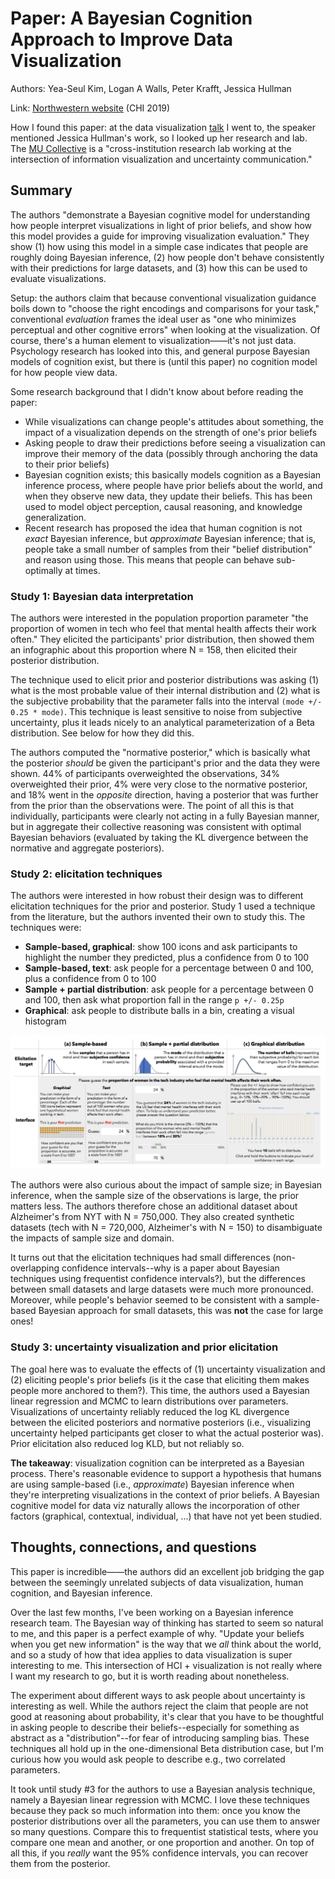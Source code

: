 <!-- date: 2019-11-20 -->
# Paper: A Bayesian Cognition Approach to Improve Data Visualization
Authors: Yea-Seul Kim, Logan A Walls, Peter Krafft, Jessica Hullman

Link: [Northwestern website](https://mucollective.northwestern.edu/files/2019-BayesianVis-CHI.pdf) (CHI 2019)

How I found this paper: at the data visualization [talk](https://www.meetup.com/Chicago-Data-Viz-Community/events/264113035/) I went to, the speaker mentioned Jessica Hullman's work, so I looked up her research and lab. The [MU Collective](https://mucollective.northwestern.edu/) is a "cross-institution research lab working at the intersection of information visualization and uncertainty communication."

## Summary
The authors "demonstrate a Bayesian cognitive model for understanding how people interpret visualizations in light of prior beliefs, and show how this model provides a guide for improving visualization evaluation." They show (1) how using this model in a simple case indicates that people are roughly doing Bayesian inference, (2) how people don't behave consistently with their predictions for large datasets, and (3) how this can be used to evaluate visualizations.

Setup: the authors claim that because conventional visualization guidance boils down to "choose the right encodings and comparisons for your task," conventional *evaluation* frames the ideal user as "one who minimizes perceptual and other cognitive errors" when looking at the visualization. Of course, there's a human element to visualization——it's not just data. Psychology research has looked into this, and general purpose Bayesian models of cognition exist, but there is (until this paper) no cognition model for how people view data.

Some research background that I didn't know about before reading the paper:
 * While visualizations can change people's attitudes about something, the impact of a visualization depends on the strength of one's prior beliefs
 * Asking people to draw their predictions before seeing a visualization can improve their memory of the data (possibly through anchoring the data to their prior beliefs)
 * Bayesian cognition exists; this basically models cognition as a Bayesian inference process, where people have prior beliefs about the world, and when they observe new data, they update their beliefs. This has been used to model object perception, causal reasoning, and knowledge generalization.
 * Recent research has proposed the idea that human cognition is not *exact* Bayesian inference, but *approximate* Bayesian inference; that is, people take a small number of samples from their "belief distribution" and reason using those. This means that people can behave sub-optimally at times.

### Study 1: Bayesian data interpretation
The authors were interested in the population proportion parameter "the proportion of women in tech who feel that mental health affects their work often." They elicited the participants' prior distribution, then showed them an infographic about this proportion where N = 158, then elicited their posterior distribution. 

The technique used to elicit prior and posterior distributions was asking (1) what is the most probable value of their internal distribution and (2) what is the subjective probability that the parameter falls into the interval `(mode +/- 0.25 * mode)`. This technique is least sensitive to noise from subjective uncertainty, plus it leads nicely to an analytical parameterization of a Beta distribution. See below for how they did this.

The authors computed the "normative posterior," which is basically what the posterior *should* be given the participant's prior and the data they were shown. 44% of participants overweighted the observations, 34% overweighted their prior, 4% were very close to the normative posterior, and 18% went in the *opposite* direction, having a posterior that was further from the prior than the observations were. The point of all this is that individually, participants were clearly not acting in a fully Bayesian manner, but in aggregate their collective reasoning was consistent with optimal Bayesian behaviors (evaluated by taking the KL divergence between the normative and aggregate posteriors).

### Study 2: elicitation techniques
The authors were interested in how robust their design was to different elicitation techniques for the prior and posterior. Study 1 used a technique from the literature, but the authors invented their own to study this. The techniques were:

 * **Sample-based, graphical**: show 100 icons and ask participants to highlight the number they predicted, plus a confidence from 0 to 100
 * **Sample-based, text**: ask people for a percentage between 0 and 100, plus a confidence from 0 to 100
 * **Sample + partial distribution**: ask people for a percentage between 0 and 100, then ask what proportion fall in the range `p +/- 0.25p`
 * **Graphical**: ask people to distribute balls in a bin, creating a visual histogram

![Elicitation techniques used](bayesian_cognition_viz_kim_img1.png)

The authors were also curious about the impact of sample size; in Bayesian inference, when the sample size of the observations is large, the prior matters less. The authors therefore chose an additional dataset about Alzheimer's from NYT with N = 750,000. They also created synthetic datasets (tech with N = 720,000, Alzheimer's with N = 150) to disambiguate the impacts of sample size and domain.

It turns out that the elicitation techniques had small differences (non-overlapping confidence intervals--why is a paper about Bayesian techniques using frequentist confidence intervals?), but the differences between small datasets and large datasets were much more pronounced. Moreover, while people's behavior seemed to be consistent with a sample-based Bayesian approach for small datasets, this was **not** the case for large ones!

### Study 3: uncertainty visualization and prior elicitation
The goal here was to evaluate the effects of (1) uncertainty visualization and (2) eliciting people's prior beliefs (is it the case that eliciting them makes people more anchored to them?). This time, the authors used a Bayesian linear regression and MCMC to learn distributions over parameters. Visualizations of uncertainty reliably reduced the log KL divergence between the elicited posteriors and normative posteriors (i.e., visualizing uncertainty helped participants get closer to what the actual posterior was). Prior elicitation also reduced log KLD, but not reliably so. 

**The takeaway**: visualization cognition can be interpreted as a Bayesian process. There's reasonable evidence to support a hypothesis that humans are using sample-based (i.e., *approximate*) Bayesian inference when they're interpreting visualizations in the context of prior beliefs. A Bayesian cognitive model for data viz naturally allows the incorporation of other factors (graphical, contextual, individual, ...) that have not yet been studied.

## Thoughts, connections, and questions
This paper is incredible——the authors did an excellent job bridging the gap between the seemingly unrelated subjects of data visualization, human cognition, and Bayesian inference.

Over the last few months, I've been working on a Bayesian inference research team. The Bayesian way of thinking has started to seem so natural to me, and this paper is a perfect example of why. "Update your beliefs when you get new information" is the way that we *all* think about the world, and so a study of how that idea applies to data visualization is super interesting to me. This intersection of HCI + visualization is not really where I want my research to go, but it is worth reading about nonetheless.

The experiment about different ways to ask people about uncertainty is interesting as well. While the authors reject the claim that people are not good at reasoning about probability, it's clear that you have to be thoughtful in asking people to describe their beliefs--especially for something as abstract as a "distribution"--for fear of introducing sampling bias. These techniques all hold up in the one-dimensional Beta distribution case, but I'm curious how you would ask people to describe e.g., two correlated parameters.

It took until study #3 for the authors to use a Bayesian analysis technique, namely a Bayesian linear regression with MCMC. I love these techniques because they pack so much information into them: once you know the posterior distributions over all the parameters, you can use them to answer so many questions. Compare this to frequentist statistical tests, where you compare one mean and another, or one proportion and another. On top of all this, if you *really* want the 95% confidence intervals, you can recover them from the posterior.
